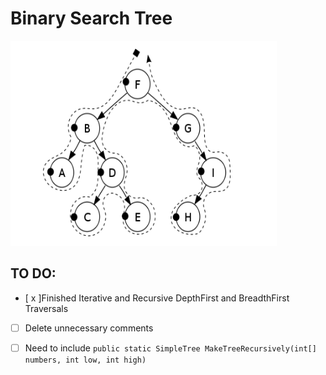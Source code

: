 # Binary Search Tree
![Image of BST](/Capture.png)
## TO DO:
- [ x ]Finished Iterative and Recursive DepthFirst and BreadthFirst Traversals
- [ ] Delete unnecessary comments
- [ ] Need to include `public static SimpleTree MakeTreeRecursively(int[] numbers, int low, int high)`


